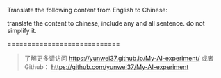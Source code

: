 Translate the following content from English to Chinese:

translate the content to chinese, include any and all sentence. do not simplify it.

============================

> 了解更多请访问 <https://yunwei37.github.io/My-AI-experiment/> 或者 Github： <https://github.com/yunwei37/My-AI-experiment>
